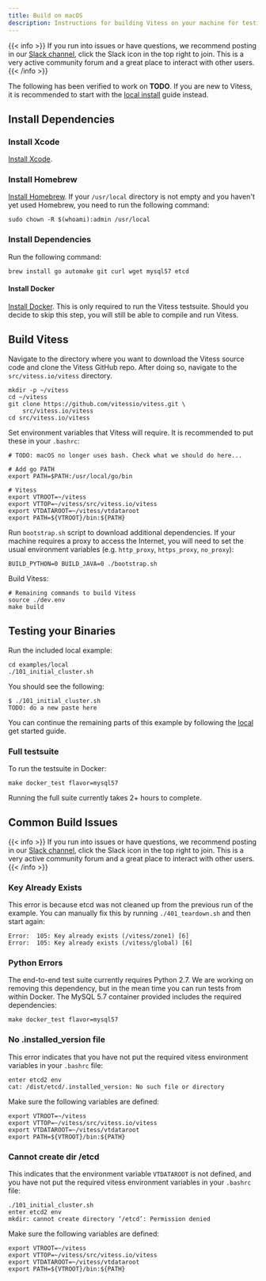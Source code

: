 ```yaml
---
title: Build on macOS
description: Instructions for building Vitess on your machine for testing and development purposes
---
```


{{< info >}}
If you run into issues or have questions, we recommend posting in our [Slack channel](https://vitess.slack.com), click the Slack icon in the top right to join. This is a very active community forum and a great place to interact with other users.
{{< /info >}}

The following has been verified to work on __TODO__. If you are new to Vitess, it is recommended to start with the [local install](../../get-started/local) guide instead.

## Install Dependencies

### Install Xcode

[Install Xcode](https://developer.apple.com/xcode/).

### Install Homebrew

[Install Homebrew](http://brew.sh/). If your `/usr/local` directory is not empty and you haven't yet used Homebrew, you need to run the following command:

```
sudo chown -R $(whoami):admin /usr/local
```

### Install Dependencies

Run the following command:

```
brew install go automake git curl wget mysql57 etcd
```

#### Install Docker

[Install Docker](https://docs.docker.com/docker-for-mac/). This is only required to run the Vitess testsuite. Should you decide to skip this step, you will still be able to compile and run Vitess.

## Build Vitess

Navigate to the directory where you want to download the Vitess source code and clone the Vitess GitHub repo. After doing so, navigate to the `src/vitess.io/vitess` directory.

```
mkdir -p ~/vitess
cd ~/vitess
git clone https://github.com/vitessio/vitess.git \
    src/vitess.io/vitess
cd src/vitess.io/vitess
```

Set environment variables that Vitess will require. It is recommended to put these in your `.bashrc`:

```
# TODO: macOS no longer uses bash. Check what we should do here...

# Add go PATH
export PATH=$PATH:/usr/local/go/bin

# Vitess
export VTROOT=~/vitess
export VTTOP=~/vitess/src/vitess.io/vitess
export VTDATAROOT=~/vitess/vtdataroot
export PATH=${VTROOT}/bin:${PATH}
```

Run `bootstrap.sh` script to download additional dependencies. If your machine requires a proxy to access the Internet, you will need to set the usual environment variables (e.g. `http_proxy`, `https_proxy`, `no_proxy`):

```
BUILD_PYTHON=0 BUILD_JAVA=0 ./bootstrap.sh
```

Build Vitess:

```
# Remaining commands to build Vitess
source ./dev.env
make build
```

## Testing your Binaries

Run the included local example:

```
cd examples/local
./101_initial_cluster.sh
```

You should see the following:
```
$ ./101_initial_cluster.sh 
TODO: do a new paste here
```

You can continue the remaining parts of this example by following the [local](../../get-started/local) get started guide.

### Full testsuite

To run the testsuite in Docker:

```
make docker_test flavor=mysql57
```

Running the full suite currently takes 2+ hours to complete.

## Common Build Issues

{{< info >}}
If you run into issues or have questions, we recommend posting in our [Slack channel](https://vitess.slack.com), click the Slack icon in the top right to join. This is a very active community forum and a great place to interact with other users.
{{< /info >}}

### Key Already Exists

This error is because etcd was not cleaned up from the previous run of the example. You can manually fix this by running `./401_teardown.sh` and then start again:
```
Error:  105: Key already exists (/vitess/zone1) [6]
Error:  105: Key already exists (/vitess/global) [6]
```

### Python Errors

The end-to-end test suite currently requires Python 2.7. We are working on removing this dependency, but in the mean time you can run tests from within Docker. The MySQL 5.7 container provided includes the required dependencies:

```
make docker_test flavor=mysql57
```

### No .installed_version file

This error indicates that you have not put the required vitess environment variables in your `.bashrc` file:

```
enter etcd2 env
cat: /dist/etcd/.installed_version: No such file or directory
```

Make sure the following variables are defined:
```
export VTROOT=~/vitess
export VTTOP=~/vitess/src/vitess.io/vitess
export VTDATAROOT=~/vitess/vtdataroot
export PATH=${VTROOT}/bin:${PATH}
```

### Cannot create dir /etcd

This indicates that the environment variable `VTDATAROOT` is not defined, and you have not put the required vitess environment variables in your `.bashrc` file:

```
./101_initial_cluster.sh
enter etcd2 env
mkdir: cannot create directory ‘/etcd’: Permission denied
```

Make sure the following variables are defined:
```
export VTROOT=~/vitess
export VTTOP=~/vitess/src/vitess.io/vitess
export VTDATAROOT=~/vitess/vtdataroot
export PATH=${VTROOT}/bin:${PATH}
```

